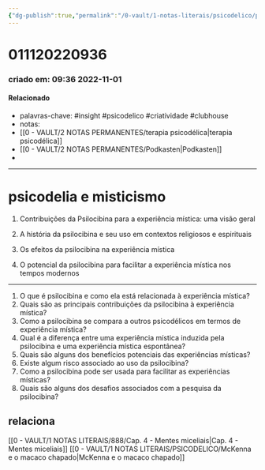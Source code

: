 ```yaml
---
{"dg-publish":true,"permalink":"/0-vault/1-notas-literais/psicodelico/psicodelia-e-misticismo/","tags":["insight","psicodelico","criatividade","clubhouse"],"dgHomeLink":true,"dgShowLocalGraph":true,"dgShowFileTree":true,"dgEnableSearch":true}
---
```


# 011120220936
### criado em: 09:36 2022-11-01

#### Relacionado
- palavras-chave: #insight #psicodelico #criatividade #clubhouse 
- notas:
- [[0 - VAULT/2 NOTAS PERMANENTES/terapia psicodélica\|terapia psicodélica]]
- [[0 - VAULT/2 NOTAS PERMANENTES/Podkasten\|Podkasten]]
- 
---

# psicodelia e misticismo
1. Contribuições da Psilocibina para a experiência mística: uma visão geral

2. A história da psilocibina e seu uso em contextos religiosos e espirituais

3. Os efeitos da psilocibina na experiência mística

4. O potencial da psilocibina para facilitar a experiência mística nos tempos modernos
---
1. O que é psilocibina e como ela está relacionada à experiência mística?
2. Quais são as principais contribuições da psilocibina à experiência mística?
3. Como a psilocibina se compara a outros psicodélicos em termos de experiência mística?
4. Qual é a diferença entre uma experiência mística induzida pela psilocibina e uma experiência mística espontânea?
5. Quais são alguns dos benefícios potenciais das experiências místicas?
6. Existe algum risco associado ao uso da psilocibina?
7. Como a psilocibina pode ser usada para facilitar as experiências místicas?
8. Quais são alguns dos desafios associados com a pesquisa da psilocibina?

## relaciona
[[0 - VAULT/1 NOTAS LITERAIS/888/Cap. 4 - Mentes miceliais\|Cap. 4 - Mentes miceliais]]
[[0 - VAULT/1 NOTAS LITERAIS/PSICODELICO/McKenna e o macaco chapado\|McKenna e o macaco chapado]]
